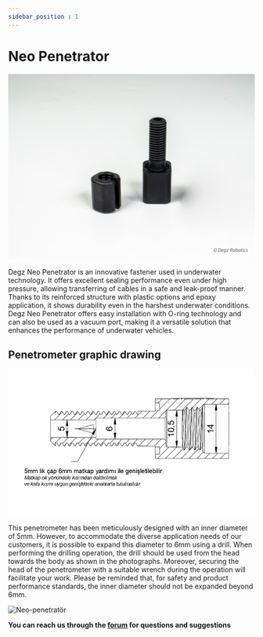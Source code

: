 ```yaml
---
sidebar_position : 1
---
```


# Neo Penetrator



![Neo-penetrator](./image/neo-penetrator-3.jpg)


Degz Neo Penetrator is an innovative fastener used in underwater technology. It offers excellent sealing performance even under high pressure, allowing transferring of cables in a safe and leak-proof manner. Thanks to its reinforced structure with plastic options and epoxy application, it shows durability even in the harshest underwater conditions. Degz Neo Penetrator offers easy installation with O-ring technology and can also be used as a vacuum port, making it a versatile solution that enhances the performance of underwater vehicles.

## Penetrometer graphic drawing

![Neo-penetratör](./image/penetrator-grafik.png)

This penetrometer has been meticulously designed with an inner diameter of 5mm. However, to accommodate the diverse application needs of our customers, it is possible to expand this diameter to 6mm using a drill. When performing the drilling operation, the drill should be used from the head towards the body as shown in the photographs. Moreover, securing the head of the penetrometer with a suitable wrench during the operation will facilitate your work. Please be reminded that, for safety and product performance standards, the inner diameter should not be expanded beyond 6mm.

![Neo-penetratör](./image/penetrator-kullanım.png)

**You can reach us through the [forum](https://forum.degzrobotics.com/) for questions and suggestions**